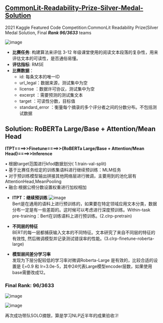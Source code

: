 ## [CommonLit-Readability-Prize-Silver-Medal-Solution](https://www.kaggle.com/c/commonlitreadabilityprize/overview)
2021 Kaggle Featured Code Competition:CommonLit Readability Prize(Silver Medal Solution, Final ***Rank 96/3633*** teams

![image](https://user-images.githubusercontent.com/57436423/131209923-1340db4f-38b0-4ae4-86b3-df963d05fb5e.png)

- ****比赛任务****: 构建算法来评估 3-12 年级课堂使用的阅读文本段落的复杂性，用来评估文本的可读性，是否通俗易懂。
- ****评估指标****: RMSE
- ****比赛数据****：
  - id: 每条文本的唯一ID 
  - url_legal：数据来源，测试集中为空 
  - license ：数据许可协议，测试集中为空 
  - excerpt ：需要预测的测试集文本 
  - target ：可读性分数，目标值 
  - standard_error ：衡量每个摘录的多个评分者之间的分数分布。不包括测试数据

## **Solution**: RoBERTa Large/Base + Attention/Mean Head
**ITPT====>>Finetune====>>{RoBERTa Large/Base + Attention/Mean Head}====>>Inference**

•	根据target范围进行kfod数据划分( 1.train-val-split)  
•	基于比赛任务给定的训练集语料进行继续预训练：MLM任务   
•	对于预训练模型输出拼接其他网络层进行微调，主要用到的池化层有AttentionHead,MeanPooling   
•	融合:根据公榜分数设置权重进行加权相加 

- ****ITPT：继续预训练****
![image](https://user-images.githubusercontent.com/57436423/131210766-3ae03877-17ad-4f14-a24f-adf627d1f4a3.png)   
Bert是在通用的语料上进行预训练的，如果要在特定领域应用文本分类，数据分布一定是有一些差距的。这时候可以考虑进行深度预训练。Within-task pre-training：Bert在训练语料上进行预训练。(2.clrp-pretrain)

- ****不同层的特征****    
BERT的每一层都捕获输入文本的不同特征。文本研究了来自不同层的特征的有效性, 然后微调模型并记录测试错误率的性能。(3.clrp-finetune-roberta-large)

- ****模型层间差分学习率****   
发现为下层分配较低的学习率对微调Roberta-Large 是有效的，比较合适的设置是 ξ=0.9 和 lr=3.0e-5，其中24代表Large模型encoder层数，如果使用base需要改成12。

### Final Rank: 96/3633
![image](https://user-images.githubusercontent.com/57436423/131210883-a75e689c-8156-4857-9dc9-7e9ffb007889.png)

![image](https://user-images.githubusercontent.com/57436423/131210900-32d05865-1574-4a79-9ac0-542c4aa3fe79.png)

再次成功带队SOLO摘银，算是学习NLP近半年的成果验收:)!
